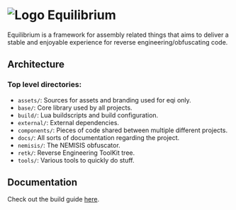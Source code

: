 # ![Logo](https://i.imgur.com/l2bqQgT.png) Equilibrium

Equilibrium is a framework for assembly related things that aims to deliver a stable and enjoyable experience for reverse engineering/obfuscating code.

## Architecture
### Top level directories:
* `assets/`: Sources for assets and branding used for eqi only.
* `base/`: Core library used by all projects.
* `build/`: Lua buildscripts and build configuration.
* `external/`: External dependencies.
* `components/`: Pieces of code shared between multiple different projects.
* `docs/`: All sorts of documentation regarding the project.
* `nemisis/`: The NEMISIS obfuscator.
* `retk/`: Reverse Engineering ToolKit tree.
* `tools/`: Various tools to quickly do stuff.

## Documentation
Check out the build guide [here](docs/building.md).
